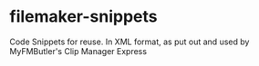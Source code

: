 # filemaker-snippets
Code Snippets for reuse.  In XML format, as put out and used by MyFMButler's Clip Manager Express
